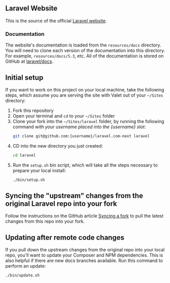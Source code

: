 ## Laravel Website

This is the source of the official [Laravel website](https://laravel.com).

### Documentation

The website's documentation is loaded from the `resources/docs` directory. You will need to clone each version of the documentation into this directory. For example, `resources/docs/5.3`, etc. All of the documentation is stored on GitHub at [laravel/docs](https://github.com/laravel/docs).

## Initial setup

If you want to work on this project on your local machine, take the following steps, which assume you are serving the site with Valet out of your `~/Sites` directory:

1. Fork this repository 
2. Open your terminal and `cd` to your `~/Sites` folder
3. Clone your fork into the `~/Sites/laravel` folder, by running the following command *with your username placed into the {username} slot*:
    ```bash
    git clone git@github.com:{username}/laravel.com-next laravel
    ```
4. CD into the new directory you just created:
    ```bash
    cd laravel
    ```
5. Run the `setup.sh` bin script, which will take all the steps necessary to prepare your local install:
    ```bash
    ./bin/setup.sh
    ```

## Syncing the "upstream" changes from the original Laravel repo into your fork 

Follow the instructions on the GitHub article [Syncing a fork](https://help.github.com/en/articles/syncing-a-fork) to pull the latest changes from this repo into your fork.

## Updating after remote code changes

If you pull down the upstream changes from the original repo into your local repo, you'll want to update your Composer and NPM dependencies. This is also helpful if there are new docs branches available. Run this command to perform an update:

```bash
./bin/update.sh
```
